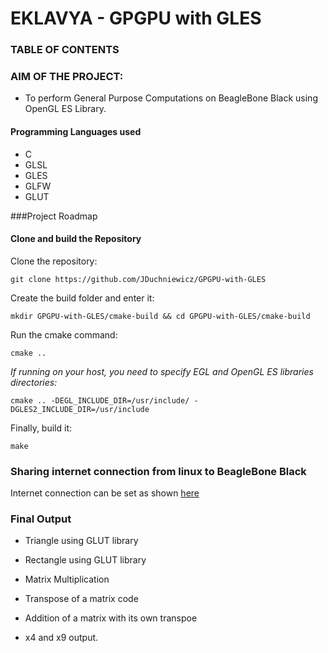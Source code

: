 # EKLAVYA - GPGPU with GLES 

### TABLE OF CONTENTS


### AIM OF THE PROJECT:

* To perform General Purpose Computations on BeagleBone Black using OpenGL ES Library.

#### Programming Languages used

* C
* GLSL
* GLES
* GLFW
* GLUT

###Project Roadmap

#### Clone and build the Repository

Clone the repository:

`git clone https://github.com/JDuchniewicz/GPGPU-with-GLES`

Create the build folder and enter it:

`mkdir GPGPU-with-GLES/cmake-build && cd GPGPU-with-GLES/cmake-build`

Run the cmake command:

`cmake ..`

_If running on your host, you need to specify EGL and OpenGL ES libraries directories:_

`cmake .. -DEGL_INCLUDE_DIR=/usr/include/ -DGLES2_INCLUDE_DIR=/usr/include`

Finally, build it:

`make`

### Sharing internet connection from linux to BeagleBone Black

 Internet connection can be set as shown [here](https://gist.github.com/pdp7/d2711b5ff1fbb000240bd8337b859412) 

### Final Output

* Triangle using GLUT library

* Rectangle using GLUT library 

* Matrix Multiplication

* Transpose of a matrix code

* Addition of a matrix with its own transpoe

* x4 and x9 output.
